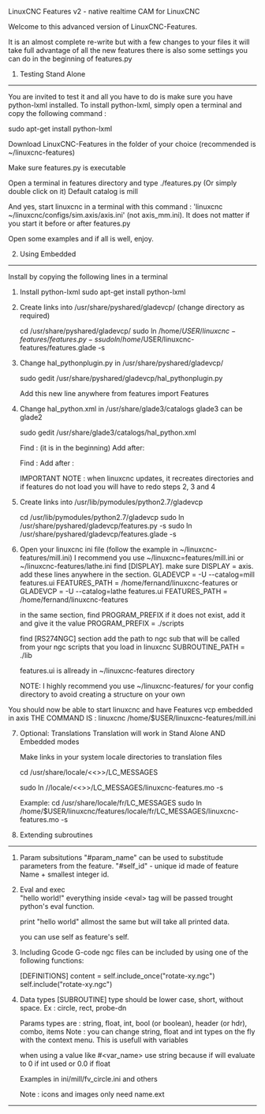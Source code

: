 LinuxCNC Features v2 - native realtime CAM for LinuxCNC

Welcome to this advanced version of LinuxCNC-Features.

It is an almost complete re-write but with a few changes to your files
 it will take full advantage of all the new features
 there is also some settings you can do in the beginning of features.py


1. Testing Stand Alone
--------------------------------------------------------------------------------
You are invited to test it and all you have to do is make sure you have python-lxml installed.
To install python-lxml, simply open a terminal and copy the following command :

sudo apt-get install python-lxml

Download LinuxCNC-Features in the folder of your choice (recommended is ~/linuxcnc-features)

Make sure features.py is executable

Open a terminal in features directory and type ./features.py
(Or simply double click on it)
Default catalog is mill

And yes, start linuxcnc in a terminal with this command :
'linuxcnc ~/linuxcnc/configs/sim.axis/axis.ini' (not axis_mm.ini).
It does not matter if you start it before or after features.py

Open some examples and if all is well, enjoy.


2. Using Embedded
--------------------------------------------------------------------------------
Install by copying the following lines in a terminal

1. Install python-lxml
	sudo apt-get install python-lxml 


2. Create links into /usr/share/pyshared/gladevcp/ 
	(change directory as required)
	
	cd /usr/share/pyshared/gladevcp/
	sudo ln /home/$USER/linuxcnc-features/features.py -s
	sudo ln /home/$USER/linuxcnc-features/features.glade -s
	

3. Change hal_pythonplugin.py in /usr/share/pyshared/gladevcp/

	sudo gedit /usr/share/pyshared/gladevcp/hal_pythonplugin.py

	Add this new line anywhere
		from features import Features


4. Change hal_python.xml in /usr/share/glade3/catalogs glade3 can be glade2

	sudo gedit /usr/share/glade3/catalogs/hal_python.xml

	Find :  <glade-widget-classes>
	(it is in the beginning)
	Add after:
		<glade-widget-class name="Features" generic-name="features" title="features">
		    <properties>
		        <property id="size" query="False" default="1" visible="False"/>
		        <property id="spacing" query="False" default="0" visible="False"/>
		        <property id="homogeneous" query="False" default="0" visible="False"/>
		    </properties>
		</glade-widget-class>

	Find :  <glade-widget-group name="python" title="HAL Python">
	Add after :
		<glade-widget-class-ref name="Features"/>

	IMPORTANT NOTE : when linuxcnc updates, it recreates directories and if features do not load
	you will have to redo steps 2, 3 and 4
	
	
5. Create links into /usr/lib/pymodules/python2.7/gladevcp

	cd /usr/lib/pymodules/python2.7/gladevcp
	sudo ln /usr/share/pyshared/gladevcp/features.py -s
	sudo ln /usr/share/pyshared/gladevcp/features.glade -s


6. Open your linuxcnc ini file (follow the example in ~/linuxcnc-features/mill.ini)
	I recommend you use ~/linuxcnc=features/mill.ini or ~/linuxcnc-features/lathe.ini
	find [DISPLAY].
 	make sure DISPLAY = axis.
	add these lines anywhere in the section.
	GLADEVCP = -U --catalog=mill features.ui
	FEATURES_PATH = /home/fernand/linuxcnc-features
	or
	GLADEVCP = -U --catalog=lathe features.ui
	FEATURES_PATH = /home/fernand/linuxcnc-features		

	in the same section, find PROGRAM_PREFIX
	if it does not exist, add it and give it the value
		PROGRAM_PREFIX = ./scripts

	find 
		[RS274NGC] section
	add the path to ngc sub that will be called from your ngc scripts that you load in linuxcnc
		SUBROUTINE_PATH = ./lib

	features.ui is allready in ~/linuxcnc-features directory
	
	NOTE: I highly recommend you use ~/linuxcnc-features/ for your config directory
	to avoid creating a structure on your own


You should now be able to start linuxcnc and have Features vcp embedded in axis
THE COMMAND IS : linuxcnc /home/$USER/linuxcnc-features/mill.ini


7. Optional: Translations
	Translation will work in Stand Alone AND Embedded modes

	Make links in your system locale directories to translation files
	
	cd /usr/share/locale/<<<YOUR LOCALE>>>/LC_MESSAGES
	
	sudo ln /<full path to features sourse>/locale/<<<YOUR LOCALE>>>/LC_MESSAGES/linuxcnc-features.mo -s

	Example:
	cd /usr/share/locale/fr/LC_MESSAGES
	sudo ln /home/$USER/linuxcnc/features/locale/fr/LC_MESSAGES/linuxcnc-features.mo -s


3.	Extending subroutines
--------------------------------------------------------------------------------

1. Param subsitutions
	"#param_name" can be used to substitude parameters from the feature. 
	"#self_id" - unique id made of feature Name + smallest integer id. 

2. Eval and exec	
	<eval>"hello world!"</eval>	
	everything inside &lt;eval&gt; tag will be passed
	trought python's eval function. 
	
	<exec>print "hello world"</exec>
	allmost the same but will take all printed data.
	
	you can use self as feature's self.

3. Including Gcode
	G-code ngc files can be included by using one of the following functions:
	
	[DEFINITIONS]
	content = 
		<eval>self.include_once("rotate-xy.ngc")</eval>
		<eval>self.include("rotate-xy.ngc")</eval>

4. Data types
	[SUBROUTINE] type should be lower case, short, without space. Ex : circle, rect, probe-dn

	Params types are : string, float, int, bool (or boolean), header (or hdr), combo, items
	Note : you can change string, float and int types on the fly with the context menu. 
	This is usefull with variables
	
	when using a value like #<var_name> use string because if will evaluate to 0 if int used or 0.0 if float
	
	Examples in ini/mill/fv_circle.ini and others
	
	Note : icons and images only need name.ext
	
--------------------------------------------------------------------------------
